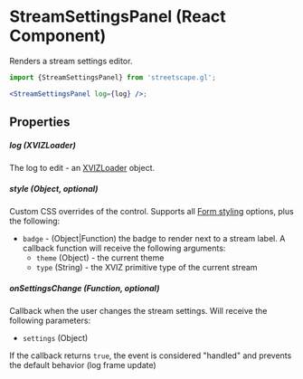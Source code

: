 # StreamSettingsPanel (React Component)

Renders a stream settings editor.

```jsx
import {StreamSettingsPanel} from 'streetscape.gl';

<StreamSettingsPanel log={log} />;
```

## Properties

##### log (XVIZLoader)

The log to edit - an [XVIZLoader](/docs/api-reference/xviz-loader-interface.md) object.

##### style (Object, optional)

Custom CSS overrides of the control. Supports all
[Form styling](https://github.com/uber-web/monochrome/blob/master/src/form/README.md#styling)
options, plus the following:

- `badge` - (Object|Function) the badge to render next to a stream label. A callback function will
  receive the following arguments:
  - `theme` (Object) - the current theme
  - `type` (String) - the XVIZ primitive type of the current stream


##### onSettingsChange (Function, optional)

Callback when the user changes the stream settings. Will receive the following parameters:

- `settings` (Object)

If the callback returns `true`, the event is considered "handled" and prevents the default behavior (log frame update)
